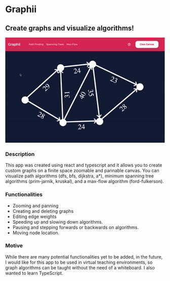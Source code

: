 # Graphii

## Create graphs and visualize algorithms!

![](graphii.gif)

### Description

This app was created using react and typescript and it allows you to create custom graphs on a finite space zoomable and pannable canvas. You can visualize path algorithms (dfs, bfs, dijkstra, a\*), minimum spanning tree algorithms (prim-jarnik, kruskal), and a max-flow algorithm (ford-fulkerson).

### Functionalities

- Zooming and panning
- Creating and deleting graphs
- Editing edge weights
- Speeding up and slowing down algorithms.
- Pausing and stepping forwards or backwards on algorithms.
- Moving node location.

### Motive

While there are many potential functionalities yet to be added, in the future, I would like for this app to be used in virtual teaching environments, so graph algorithms can be taught without the need of a whiteboard. I also wanted to learn TypeScript.

